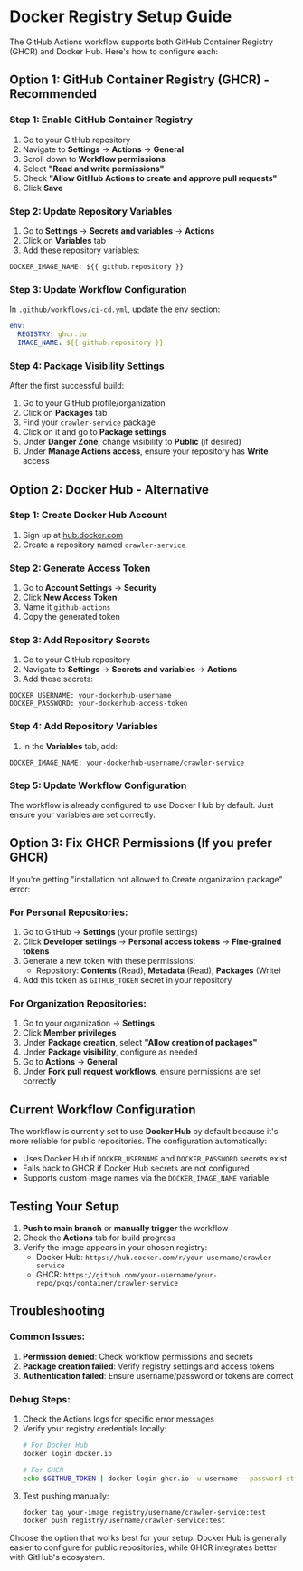 # Docker Registry Setup Guide

The GitHub Actions workflow supports both GitHub Container Registry (GHCR) and Docker Hub. Here's how to configure each:

## Option 1: GitHub Container Registry (GHCR) - Recommended

### Step 1: Enable GitHub Container Registry

1. Go to your GitHub repository
2. Navigate to **Settings** → **Actions** → **General**
3. Scroll down to **Workflow permissions**
4. Select **"Read and write permissions"**
5. Check **"Allow GitHub Actions to create and approve pull requests"**
6. Click **Save**

### Step 2: Update Repository Variables

1. Go to **Settings** → **Secrets and variables** → **Actions**
2. Click on **Variables** tab
3. Add these repository variables:

```
DOCKER_IMAGE_NAME: ${{ github.repository }}
```

### Step 3: Update Workflow Configuration

In `.github/workflows/ci-cd.yml`, update the env section:

```yaml
env:
  REGISTRY: ghcr.io
  IMAGE_NAME: ${{ github.repository }}
```

### Step 4: Package Visibility Settings

After the first successful build:

1. Go to your GitHub profile/organization
2. Click on **Packages** tab
3. Find your `crawler-service` package
4. Click on it and go to **Package settings**
5. Under **Danger Zone**, change visibility to **Public** (if desired)
6. Under **Manage Actions access**, ensure your repository has **Write** access

## Option 2: Docker Hub - Alternative

### Step 1: Create Docker Hub Account

1. Sign up at [hub.docker.com](https://hub.docker.com)
2. Create a repository named `crawler-service`

### Step 2: Generate Access Token

1. Go to **Account Settings** → **Security**
2. Click **New Access Token**
3. Name it `github-actions`
4. Copy the generated token

### Step 3: Add Repository Secrets

1. Go to your GitHub repository
2. Navigate to **Settings** → **Secrets and variables** → **Actions**
3. Add these secrets:

```
DOCKER_USERNAME: your-dockerhub-username
DOCKER_PASSWORD: your-dockerhub-access-token
```

### Step 4: Add Repository Variables

1. In the **Variables** tab, add:

```
DOCKER_IMAGE_NAME: your-dockerhub-username/crawler-service
```

### Step 5: Update Workflow Configuration

The workflow is already configured to use Docker Hub by default. Just ensure your variables are set correctly.

## Option 3: Fix GHCR Permissions (If you prefer GHCR)

If you're getting "installation not allowed to Create organization package" error:

### For Personal Repositories:

1. Go to GitHub → **Settings** (your profile settings)
2. Click **Developer settings** → **Personal access tokens** → **Fine-grained tokens**
3. Generate a new token with these permissions:
   - Repository: **Contents** (Read), **Metadata** (Read), **Packages** (Write)
4. Add this token as `GITHUB_TOKEN` secret in your repository

### For Organization Repositories:

1. Go to your organization → **Settings**
2. Click **Member privileges**
3. Under **Package creation**, select **"Allow creation of packages"**
4. Under **Package visibility**, configure as needed
5. Go to **Actions** → **General**
6. Under **Fork pull request workflows**, ensure permissions are set correctly

## Current Workflow Configuration

The workflow is currently set to use **Docker Hub** by default because it's more reliable for public repositories. The configuration automatically:

- Uses Docker Hub if `DOCKER_USERNAME` and `DOCKER_PASSWORD` secrets exist
- Falls back to GHCR if Docker Hub secrets are not configured
- Supports custom image names via the `DOCKER_IMAGE_NAME` variable

## Testing Your Setup

1. **Push to main branch** or **manually trigger** the workflow
2. Check the **Actions** tab for build progress
3. Verify the image appears in your chosen registry:
   - Docker Hub: `https://hub.docker.com/r/your-username/crawler-service`
   - GHCR: `https://github.com/your-username/your-repo/pkgs/container/crawler-service`

## Troubleshooting

### Common Issues:

1. **Permission denied**: Check workflow permissions and secrets
2. **Package creation failed**: Verify registry settings and access tokens
3. **Authentication failed**: Ensure username/password or tokens are correct

### Debug Steps:

1. Check the Actions logs for specific error messages
2. Verify your registry credentials locally:
   ```bash
   # For Docker Hub
   docker login docker.io
   
   # For GHCR
   echo $GITHUB_TOKEN | docker login ghcr.io -u username --password-stdin
   ```
3. Test pushing manually:
   ```bash
   docker tag your-image registry/username/crawler-service:test
   docker push registry/username/crawler-service:test
   ```

Choose the option that works best for your setup. Docker Hub is generally easier to configure for public repositories, while GHCR integrates better with GitHub's ecosystem.
